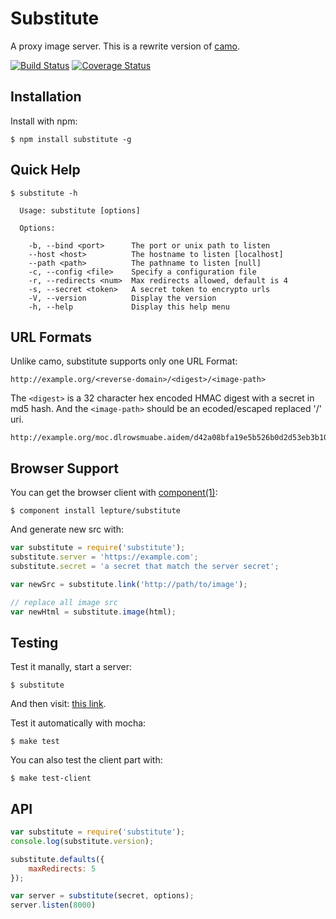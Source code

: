 # Substitute

A proxy image server. This is a rewrite version of [camo](https://github.com/atmos/camo).


[![Build Status](https://travis-ci.org/lepture/substitute.png?branch=master)](https://travis-ci.org/lepture/substitute)
[![Coverage Status](https://coveralls.io/repos/lepture/substitute/badge.png?branch=master)](https://coveralls.io/r/lepture/substitute)


## Installation

Install with npm:

```
$ npm install substitute -g
```


## Quick Help

```
$ substitute -h

  Usage: substitute [options]

  Options:

    -b, --bind <port>      The port or unix path to listen
    --host <host>          The hostname to listen [localhost]
    --path <path>          The pathname to listen [null]
    -c, --config <file>    Specify a configuration file
    -r, --redirects <num>  Max redirects allowed, default is 4
    -s, --secret <token>   A secret token to encrypto urls
    -V, --version          Display the version
    -h, --help             Display this help menu
```


## URL Formats

Unlike camo, substitute supports only one URL Format:

```
http://example.org/<reverse-domain>/<digest>/<image-path>
```

The `<digest>` is a 32 character hex encoded HMAC digest with a secret in md5 hash. And the `<image-path>` should be an ecoded/escaped replaced '/' uri.

```
http://example.org/moc.dlrowsmuabe.aidem/d42a08bfa19e5b526b0d2d53eb3b106c/picture/Mincemeat/Pimp.jpg
```


## Browser Support

You can get the browser client with [component(1)](http://component.io):

    $ component install lepture/substitute

And generate new src with:

```js
var substitute = require('substitute');
substitute.server = 'https://example.com';
substitute.secret = 'a secret that match the server secret';

var newSrc = substitute.link('http://path/to/image');

// replace all image src
var newHtml = substitute.image(html);
```


## Testing

Test it manally, start a server:

```
$ substitute
```

And then visit: [this link](http://localhost:8000/moc.dlrowsmuabe.aidem/d42a08bfa19e5b526b0d2d53eb3b106c/picture/Mincemeat/Pimp.jpg).

Test it automatically with mocha:

```
$ make test
```

You can also test the client part with:

```
$ make test-client
```


## API


```js
var substitute = require('substitute');
console.log(substitute.version);

substitute.defaults({
    maxRedirects: 5
});

var server = substitute(secret, options);
server.listen(8000)
```
